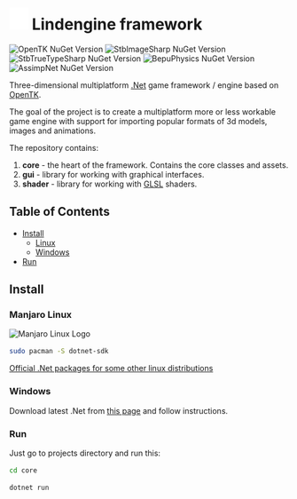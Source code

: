 # ![lindengine][lindengine-logo] Lindengine framework

![OpenTK NuGet Version](https://img.shields.io/nuget/v/opentk?style=flat-square&label=OpenTK)
![StbImageSharp NuGet Version](https://img.shields.io/nuget/v/StbImageSharp?style=flat-square&label=StbImageSharp)
![StbTrueTypeSharp NuGet Version](https://img.shields.io/nuget/v/StbTrueTypeSharp?style=flat-square&label=StbTrueTypeSharp)
![BepuPhysics NuGet Version](https://img.shields.io/nuget/v/BepuPhysics?style=flat-square&label=BepuPhysics)
![AssimpNet NuGet Version](https://img.shields.io/nuget/v/AssimpNet?style=flat-square&label=AssimpNet)

Three-dimensional multiplatform [.Net][dotnet-url] game framework / engine based on [OpenTK][opentk-url].

The goal of the project is to create a multiplatform more or less workable game engine with support for importing popular formats of 3d models, images and animations.

The repository contains:

1. **core** - the heart of the framework. Contains the core classes and assets.
2. **gui** - library for working with graphical interfaces.
3. **shader** - library for working with [GLSL][glsl-url] shaders.

## Table of Contents

- [Install](#install)
    - [Linux](#manjaro-linux)
    - [Windows](#windows)
- [Run](#run)

## Install

### Manjaro Linux

![Manjaro Linux Logo][manjaro-logo]

```sh
sudo pacman -S dotnet-sdk
```

[Official .Net packages for some other linux distributions][dotnet-linux-url]

### Windows

Download latest .Net from [this page][dotnet-download-url] and follow instructions.

### Run

Just go to projects directory and run this:

```sh
cd core
```
```sh
dotnet run
```

[lindengine-logo]: https://raw.githubusercontent.com/alehlipka/lindengine/main/core/assets/lindengine/lindengine-logo-icon.png
[manjaro-logo]: https://upload.wikimedia.org/wikipedia/commons/thumb/3/3e/Manjaro-logo.svg/100px-Manjaro-logo.svg.png
[dotnet-url]: https://dotnet.microsoft.com
[dotnet-download-url]: https://dotnet.microsoft.com/en-us/download
[dotnet-linux-url]: https://learn.microsoft.com/en-us/dotnet/core/install/linux
[opentk-url]: https://github.com/opentk/opentk
[glsl-url]: https://www.khronos.org/opengl/wiki/OpenGL_Shading_Language
